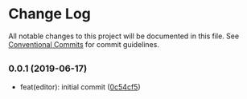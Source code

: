 # Change Log

All notable changes to this project will be documented in this file.
See [Conventional Commits](https://conventionalcommits.org) for commit guidelines.

## <small>0.0.1 (2019-06-17)</small>

* feat(editor): initial commit ([0c54cf5](https://github.com/MunifTanjim/draft-js-hooks/commit/0c54cf5))
